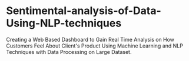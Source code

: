 # Sentimental-analysis-of-Data-Using-NLP-techniques
Creating a Web Based Dashboard to Gain Real Time Analysis on How Customers Feel About Client's Product Using Machine Learning and NLP Techniques with Data Processing on Large Dataset.
